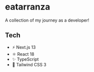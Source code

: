 # eatarranza

A collection of my journey as a developer!

## Tech

- ⚡️ Next.js 13
- ⚛️ React 18
- ✨ TypeScript
- 💨 Tailwind CSS 3
